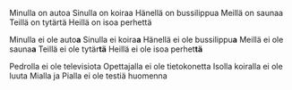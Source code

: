 Minulla on autoa
Sinulla on koiraa
Hänellä on bussilippua
Meillä on saunaa
Teillä on tytärtä
Heillä on isoa perhettä

Minulla ei ole auto**a**
Sinulla ei koira**a**
Hänellä ei ole bussilippu**a**
Meillä ei ole sauna**a**
Teillä ei ole tytär**tä**
Heillä ei ole isoa perhet**tä**

Pedrolla ei ole televisiota
Opettajalla ei ole tietokonetta
Isolla koiralla ei ole luuta
Mialla ja Pialla ei ole testiä huomenna